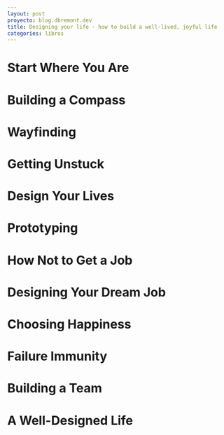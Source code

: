 ```yaml
---
layout: post
proyecto: blog.dbremont.dev
title: Designing your life - how to build a well-lived, joyful life
categories: libros
---
```


<!--more-->

# Start Where You Are
# Building a Compass
# Wayfinding
# Getting Unstuck
# Design Your Lives
# Prototyping
# How Not to Get a Job
# Designing Your Dream Job
# Choosing Happiness
# Failure Immunity
# Building a Team
# A Well-Designed Life